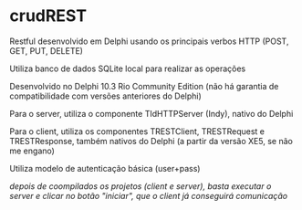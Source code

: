 # crudREST
Restful desenvolvido em Delphi usando os principais verbos HTTP (POST, GET, PUT, DELETE)

Utiliza banco de dados SQLite local para realizar as operações

Desenvolvido no Delphi 10.3 Rio Community Edition (não há garantia de compatibilidade com versões anteriores do Delphi)

Para o server, utiliza o componente TIdHTTPServer (Indy), nativo do Delphi

Para o client, utiliza os componentes TRESTClient, TRESTRequest e TRESTResponse, também nativos do Delphi (a partir da versão XE5, se não me engano)

Utiliza modelo de autenticação básica (user+pass)

*depois de coompilados os projetos (client e server), basta executar o server e clicar no botão "iniciar", que o client já conseguirá comunicação*
